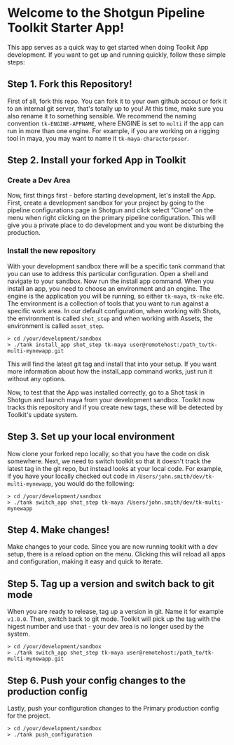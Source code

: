 # Welcome to the Shotgun Pipeline Toolkit Starter App!

This app serves as a quick way to get started when doing Toolkit App development.
If you want to get up and running quickly, follow these simple steps:

## Step 1. Fork this Repository!

First of all, fork this repo. You can fork it to your own github accout or fork it to
an internal git server, that's totally up to you! At this time, make sure you also 
rename it to something sensible. We recommend the naming convention `tk-ENGINE-APPNAME`, 
where ENGINE is set to `multi` if the app can run in more than one engine. For example, 
if you are working on a rigging tool in maya, you may want to name it `tk-maya-characterposer`.

## Step 2. Install your forked App in Toolkit

### Create a Dev Area
Now, first things first - before starting development, let's install the App. First, create a 
development sandbox for your project by going to the pipeline configurations page in Shotgun
and click select "Clone" on the menu when right clicking on the primary pipeline configuration.
This will give you a private place to do development and you wont be disturbing the production.

### Install the new repository
With your development sandbox there will be a specific tank command that you can use to address
this particular configuration. Open a shell and navigate to your sandbox. Now run the install app
command. When you install an app, you need to choose an environment and an engine. The engine is
the application you will be running, so either `tk-maya`, `tk-nuke` etc. The environment is a
collection of tools that you want to run against a specific work area. In our default 
configuration, when working with Shots, the environment is called `shot_step` and 
when working with Assets, the environment is called `asset_step`. 

```
> cd /your/development/sandbox
> ./tank install_app shot_step tk-maya user@remotehost:/path_to/tk-multi-mynewapp.git
```

This will find the latest git tag and install that into your setup. If you want more information 
about how the install_app command works, just run it without any options.

Now, to test that the App was installed correctly, go to a Shot task in Shotgun and launch maya
from your development sandbox. Toolkit now tracks this repository and if you create new tags, 
these will be detected by Toolkit's update system. 

## Step 3. Set up your local environment

Now clone your forked repo locally, so that you have the code on disk somewhere. Next, we need
to switch toolkit so that it doesn't track the latest tag in the git repo, but instead looks
at your local code. For example, if you have your locally checked out code in `/Users/john.smith/dev/tk-multi-mynewapp`, 
you would do the following:

```
> cd /your/development/sandbox
> ./tank switch_app shot_step tk-maya /Users/john.smith/dev/tk-multi-mynewapp
```
 
## Step 4. Make changes!

Make changes to your code. Since you are now running tookit with a dev setup, there is a reload 
option on the menu. Clicking this will reload all apps and configuration, making it easy and 
quick to iterate.

## Step 5. Tag up a version and switch back to git mode

When you are ready to release, tag up a version in git. Name it for example `v1.0.0`.
Then, switch back to git mode. Toolkit will pick up the tag with the higest number
and use that - your dev area is no longer used by the system.

```
> cd /your/development/sandbox
> ./tank switch_app shot_step tk-maya user@remotehost:/path_to/tk-multi-mynewapp.git
```

## Step 6. Push your config changes to the production config

Lastly, push your configuration changes to the Primary production config for the project.

```
> cd /your/development/sandbox
> ./tank push_configuration 
```

